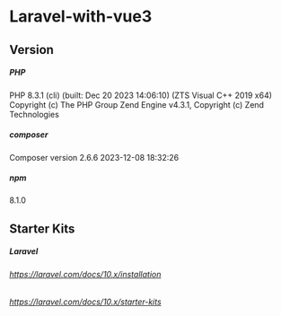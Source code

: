 # Laravel-with-vue3

## Version

##### PHP
PHP 8.3.1 (cli) (built: Dec 20 2023 14:06:10) (ZTS Visual C++ 2019 x64)
Copyright (c) The PHP Group
Zend Engine v4.3.1, Copyright (c) Zend Technologies

##### composer
Composer version 2.6.6 2023-12-08 18:32:26

##### npm
8.1.0

## Starter Kits

##### Laravel
###### https://laravel.com/docs/10.x/installation
###### https://laravel.com/docs/10.x/starter-kits
